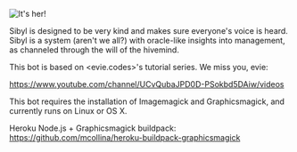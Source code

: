 ![It's her!](http://cdn1.bigcommerce.com/server4500/8skklvbk/products/2409/images/22887/Delphic_Sibyl_Michelangelo___21969.1501257269.490.588.jpg "Sibyl Image")

Sibyl is designed to be very kind and makes sure everyone's voice is heard. Sibyl is a system (aren't we all?) with oracle-like insights into management, as channeled through the will of the hivemind.

This bot is based on <evie.codes>'s tutorial series. We miss you, evie:

https://www.youtube.com/channel/UCvQubaJPD0D-PSokbd5DAiw/videos

This bot requires the installation of Imagemagick and Graphicsmagick, and currently runs on Linux or OS X.

Heroku Node.js + Graphicsmagick buildpack: https://github.com/mcollina/heroku-buildpack-graphicsmagick
